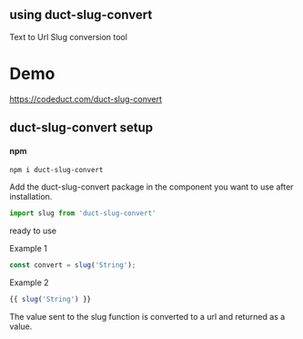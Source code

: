 ## using duct-slug-convert

Text to Url Slug conversion tool

# Demo 
https://codeduct.com/duct-slug-convert

## duct-slug-convert setup

#### npm
```
npm i duct-slug-convert
```

Add the duct-slug-convert package in the component you want to use after installation.

```Javascript
import slug from 'duct-slug-convert'
```
ready to use

Example 1
```Javascript
const convert = slug('String');
```
Example 2
```Javascript
{{ slug('String') }}
```
The value sent to the slug function is converted to a url and returned as a value.